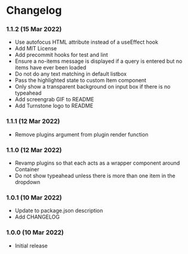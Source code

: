 # Changelog

### 1.1.2 (15 Mar 2022)

- Use autofocus HTML attribute instead of a useEffect hook
- Add MIT License
- Add precommit hooks for test and lint
- Ensure a no-items message is displayed if a query is entered but no items have ever been loaded
- Do not do any text matching in default listbox
- Pass the highlighted state to custom Item component
- Only show a transparent background on input box if there is no typeahead
- Add screengrab GIF to README
- Add Turnstone logo to README

### 1.1.1 (12 Mar 2022)

- Remove plugins argument from plugin render function

### 1.1.0 (12 Mar 2022)

- Revamp plugins so that each acts as a wrapper component around Container
- Do not show typeahead unless there is more than one item in the dropdown

### 1.0.1 (10 Mar 2022)

- Update to package.json description
- Add CHANGELOG

### 1.0.0 (10 Mar 2022)

- Initial release